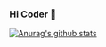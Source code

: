 ### Hi Coder 👋

 [![Anurag's github stats](https://github-readme-stats.vercel.app/api?username=Philex5)](https://github.com/Philex5/github-readme-stats)
